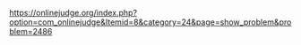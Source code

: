 https://onlinejudge.org/index.php?option=com_onlinejudge&Itemid=8&category=24&page=show_problem&problem=2486
